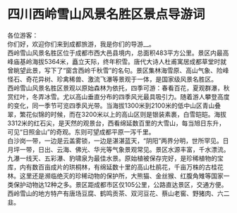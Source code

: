 # 四川西岭雪山风景名胜区景点导游词  
各位游客：  
你们好，欢迎你们来到成都旅游，我是你们的导游__。  
西岭雪山风景名胜区位于成都市西大邑县境内，总面积483平方公里。景区内最高峰庙基岭海拔5364米，矗立天际，终年积雪。唐代大诗人杜甫寓居成都草堂时就曾眺望此景，写下了“窗含西岭千秋雪”的名句。景区集林海雪原、高山气象、险峰怪石、奇花异树、珍禽稀兽、激流飞瀑等景观于一体，是国家级风景名胜区。  
西岭雪山风景名胜区景观以原始森林为依托，四季可游：春看百花，夏观群瀑，秋赏红叶，冬弄冰雪。尤以高山垂直分布的四季风光最具吸引力。随着游人攀登高度的变化，同一季节可览四季风光带。当海拔1300米到2100米的低中山区青山叠翠，繁花似锦的时候，而在3200米以上的高山区则是银装素裹，白雪皑皑。海拔3312米的红石尖，是天然的观景台，西看绵延数百里的大雪山，每当旭日东升，可见“日照金山”的奇观。东则可望成都平原一泻千里。  
白沙岗一带，一边是云盖雾锁，一边是湛湛蓝天，“阴阳”两界分明，世所罕见。日月坪一带，日出、云海、佛光、华光等气象景观常见。景区水源丰富，千水漂流。九瀑一线天、五彩瀑、豹啸泉为最佳水景。原始植被保存完好，是珍稀植物的宝库，内有数百亩成片的珙桐林，有绵延数十里的高山杜鹃花，千亩万株的古桂花林。这里还是濒临绝灭的珍稀动物的保护所，大熊猫、金丝猴、红腹角雉等国家一类保护动物达12种之多。景区距成都市区仅105公里，公路直达景区，交通方便。  
西岭雪山的地方特产有唐场豆腐、鹤鸣贡茶、双河豆花、蔡山老窖、野猪肉、六二韭。  